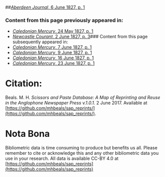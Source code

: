 ##[*Aberdeen Journal*, 6 June 1827, p. 1](https://mhbeals.github.io/sap_html/Aberdeen-Journal/Aberdeen-Journal-6-June-1827-p-1)

### Content from this page previously appeared in:
+ [*Caledonian Mercury*, 24 May 1827, p. 1](https://mhbeals.github.io/sap_html/Caledonian-Mercury/Caledonian-Mercury-24-May-1827-p-1)
+ [*Newcastle Courant*, 2 June 1827, p. 3](https://mhbeals.github.io/sap_html/Newcastle-Courant/Newcastle-Courant-2-June-1827-p-3)### Content from this page subsequently appeared in:
+ [*Caledonian Mercury*, 7 June 1827, p. 1](https://mhbeals.github.io/sap_html/Caledonian-Mercury/Caledonian-Mercury-7-June-1827-p-1)
+ [*Caledonian Mercury*, 9 June 1827, p. 1](https://mhbeals.github.io/sap_html/Caledonian-Mercury/Caledonian-Mercury-9-June-1827-p-1)
+ [*Caledonian Mercury*, 16 June 1827, p. 1](https://mhbeals.github.io/sap_html/Caledonian-Mercury/Caledonian-Mercury-16-June-1827-p-1)
+ [*Caledonian Mercury*, 23 June 1827, p. 1](https://mhbeals.github.io/sap_html/Caledonian-Mercury/Caledonian-Mercury-23-June-1827-p-1)
                    
# Citation: 

Beals. M. H. *Scissors and Paste Database: A Map of Reprinting and Reuse in the Anglophone Newspaper Press v.1.0.1.* 2 June 2017. Available at [https://github.com/mhbeals/sap_reprints/](https://github.com/mhbeals/sap_reprints/). 
                    
# Nota Bona

Bibliometric data is time consuming to produce but benefits us all. Please remember to cite or acknowledge this and any other bibliometric data you use in your research. All data is available CC-BY 4.0 at [https://github.com/mhbeals/sap_reprints](https://github.com/mhbeals/sap_reprints)